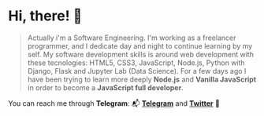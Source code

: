 # Hi, there! 👋 

> Actually i'm a Software Engineering. I'm working as a freelancer programmer, and I dedicate day and night to continue learning by my self. My software development skills is around web development with these tecnologies: HTML5, CSS3, JavaScript, Node.js, Python with Django, Flask and Jupyter Lab (Data Science). For a few days ago I have been trying to learn more deeply **Node.js** and **Vanilla JavaScript** in order to become a **JavaScript full developer**.

You can reach me through **Telegram**: 📬 [**Telegram**](https://t.me/jaimeviloriogreen) and [**Twitter**](https://twitter.com/jviloriogreen) 📌


